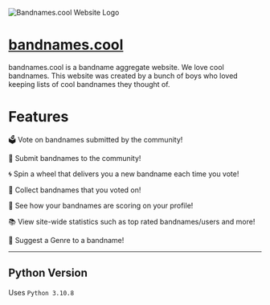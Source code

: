 ![Bandnames.cool Website Logo](static/images/logo_final.png "Logo")
# [bandnames.cool](https://www.bandnames.cool)

bandnames.cool is a bandname aggregate website. We love cool bandnames. This website was created by a bunch of boys who loved keeping lists of cool bandnames they thought of.

# Features

🗳 Vote on bandnames submitted by the community! 

🥁 Submit bandnames to the community! 

🌀 Spin a wheel that delivers you a new bandname each time you vote!

🎸 Collect bandnames that you voted on!

💯 See how your bandnames are scoring on your profile!

📚 View site-wide statistics such as top rated bandnames/users and more!

🎁 Suggest a Genre to a bandname!

---

## Python Version
Uses `Python 3.10.8`




